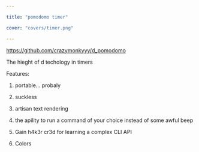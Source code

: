 ```yaml
---

title: "pomodomo timer"

cover: "covers/timer.png"

---
```


https://github.com/crazymonkyyy/d_pomodomo

The hieght of d techology in timers

Features:

1. portable... probaly

2. suckless

3. artisan text rendering

4. the apility to run a command of your choice instead of some awful beep

5. Gain h4k3r cr3d for learning a complex CLI API

6. Colors